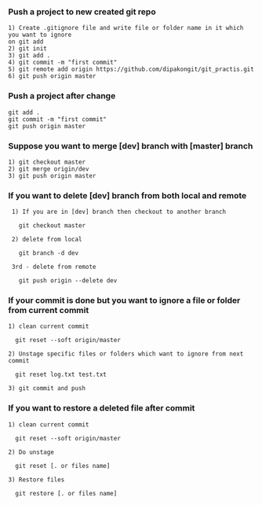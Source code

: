 ### Push a project to new created git repo
```
1) Create .gitignore file and write file or folder name in it which you want to ignore
on git add
2) git init
3) git add .
4) git commit -m "first commit"
5) git remote add origin https://github.com/dipakongit/git_practis.git
6) git push origin master
```

### Push a project after change
```
git add .
git commit -m "first commit"
git push origin master
```

###  Suppose you want to merge [dev] branch with [master] branch
```
1) git checkout master
2) git merge origin/dev
3) git push origin master
```

###  If you want to delete [dev] branch from both local and remote
```
 1) If you are in [dev] branch then checkout to another branch 
   
   git checkout master

 2) delete from local

   git branch -d dev

 3rd - delete from remote

   git push origin --delete dev
 ```

### If your commit is done but you want to ignore a file or folder from current commit  
```
1) clean current commit

  git reset --soft origin/master
  
2) Unstage specific files or folders which want to ignore from next commit

  git reset log.txt test.txt

3) git commit and push
```

### If you want to restore a deleted file after commit
```
1) clean current commit

  git reset --soft origin/master
  
2) Do unstage
  
  git reset [. or files name]
  
3) Restore files 

  git restore [. or files name]
```

